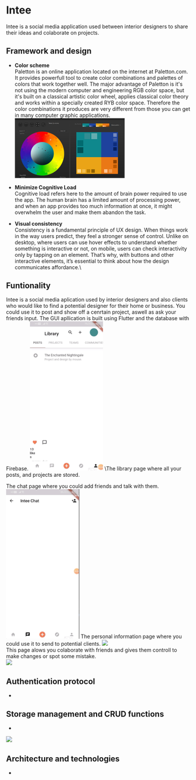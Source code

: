 # Intee

Intee is a social media application used between interior designers to share their ideas and colaborate on projects.

## Framework and design
  * **Color scheme**\
    Paletton is an online application located on the internet at Paletton.com. It provides powerfull tool to create color combinations and palettes of colors that work together well. The major advantage of Paletton is it's not using the modern computer and engineering RGB color space, but it's built on a classical artistic color wheel, applies classical color theory and works within a specially created RYB color space. Therefore the color combinations it produces are very different from those you can get in many computer graphic applications.\
    <img src="readme/paletton.png" width="300" >

  * **Minimize Cognitive Load**\
Cognitive load refers here to the amount of brain power required to use the app. The human brain has a limited amount of     processing power, and when an app provides too much information at once, it might overwhelm the user and make them abandon the task.
  * **Visual consistency**\
  Consistency is a fundamental principle of UX design. When things work in the way users predict, they feel a stronger sense of control. Unlike on desktop, where users can use hover effects to understand whether something is interactive or not, on mobile, users can check interactivity only by tapping on an element. That’s why, with buttons and other interactive elements, it’s essential to think about how the design communicates affordance.\

## **Funtionality** 
  Intee is a social media aplication used by interior designers and also clients who would like to find a potential designer for their home or business. You could use it to post and show off a cenrtain project, aswell as ask your friends input. The GUI apllication is built using Flutter and the database with Firebase.
  <img src="readme/library.gif" width="200" > 
  \The library page where all your posts, and projects are stored. 
  
  The chat page where you could add friends and talk with them. 
  <img src="readme/Chat.gif" width="200" > 
  The personal information page where you could use it to send to potential clients. 
  <img src="readme/info.gif" width="200" >  
  This page alows you colaborate with friends and gives them controll to make changes or spot some mistake. \
  <img src="readme/edit.gif" width="200" >

## **Authentication protocol**
*
## **Storage management and CRUD functions**
*
 <img src="readme/firebase.gif" >

## **Architecture and technologies**
*

